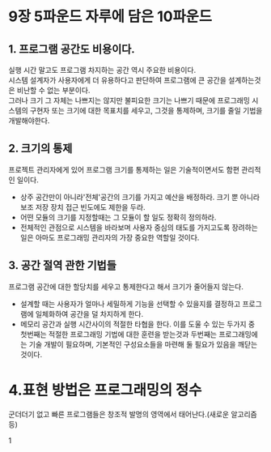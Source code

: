 # 9장 5파운드 자루에 담은 10파운드
## 1. 프로그램 공간도 비용이다.
실행 시간 말고도 프로그램 차지하는 공간 역시 주요한 비용이다.  
시스템 설계자가 사용자에게 더 유용하다고 판단하여 프로그램에 큰 공간을 설계하는것은 비난할 수 없는 부분이다.  
그러나 크기 그 자체는 나쁘지는 않지만 불피요한 크기는 나쁘기 때문에 프로그래밍 시스템의 구현자 또는 크기에 대한 목표치를 세우고, 그것을 통제하며, 크기를 줄일 기법을 개발해야한다.  

## 2. 크기의 통제
프로젝트 관리자에게 있어 프로그램 크기를 통제하는 일은 기술적이면서도 함편 관리적인 일이다.  

- 상주 공간만이 아니라'전체'공간의 크기를 가지고 예산을 배정하라. 크기 뿐 아니라 보조 저장 장치 접근 빈도에도 제한을 두라.
- 어떤 모듈의 크기를 지정할때는 그 모듈이 할 일도 정확히 정의하라.
- 전체적인 관점으로 시스템을 바라보며 사용자 중심의 태도를 가지고도록 장려하는 일은 아마도 프로그래밍 관리자의 가장 중요한 역할일 것이다.

## 3. 공간 절역 관한 기법들
프로그램 공간에 대한 할당치를 세우고 통제한다고 해서 크기가 줄어들지 않는다.
- 설계할 때는 사용자가 얼마나 세밀하게 기능을 선택할 수 있을지를 결정하고 프로그램에 일체화하여 공간을 덜 차지하게 한다.
- 메모리 공간과 실행 시간사이의 적절한 타협을 한다. 이를 도울 수 있는 두가지 중 첫번째는 적절한 프로그래밍 기법에 대한 훈련을 받는것과 두번째는 프로그래밍에는 기술 개발이 필요하며, 기본적인 구성요소들을 마련해 둘 필요가 있음을 깨닫는 것이다.

# 4.표현 방법은 프로그래밍의 정수
군더더기 없고 빠른 프로그램들은 창조적 발명의 영역에서 태어난다.(새로운 알고리즘등)

1
